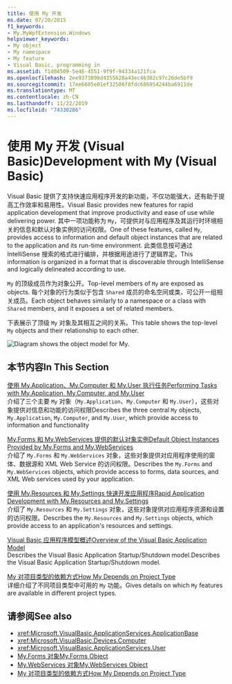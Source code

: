 ```yaml
---
title: 使用 My 开发
ms.date: 07/20/2015
f1_keywords:
- My.MyWpfExtension.Windows
helpviewer_keywords:
- My object
- My namespace
- My feature
- Visual Basic, programming in
ms.assetid: f1d04509-5e46-4551-9f9f-94334a121fca
ms.openlocfilehash: 2ee9373098d4355628a43ec46302c97c26de5bf9
ms.sourcegitcommit: 17ee6605e01ef32506f8fdc686954244ba6911de
ms.translationtype: MT
ms.contentlocale: zh-CN
ms.lasthandoff: 11/22/2019
ms.locfileid: "74330286"
---
```

# <a name="development-with-my-visual-basic"></a><span data-ttu-id="646af-102">使用 My 开发 (Visual Basic)</span><span class="sxs-lookup"><span data-stu-id="646af-102">Development with My (Visual Basic)</span></span>

<span data-ttu-id="646af-103">Visual Basic 提供了支持快速应用程序开发的新功能，不仅功能强大，还有助于提高工作效率和易用性。</span><span class="sxs-lookup"><span data-stu-id="646af-103">Visual Basic provides new features for rapid application development that improve productivity and ease of use while delivering power.</span></span> <span data-ttu-id="646af-104">其中一项功能称为 `My`，可提供对与应用程序及其运行时环境相关的信息和默认对象实例的访问权限。</span><span class="sxs-lookup"><span data-stu-id="646af-104">One of these features, called `My`, provides access to information and default object instances that are related to the application and its run-time environment.</span></span> <span data-ttu-id="646af-105">此类信息按可通过 IntelliSense 搜索的格式进行编排，并根据用途进行了逻辑界定。</span><span class="sxs-lookup"><span data-stu-id="646af-105">This information is organized in a format that is discoverable through IntelliSense and logically delineated according to use.</span></span>  
  
 <span data-ttu-id="646af-106">`My` 的顶级成员作为对象公开。</span><span class="sxs-lookup"><span data-stu-id="646af-106">Top-level members of `My` are exposed as objects.</span></span> <span data-ttu-id="646af-107">每个对象的行为类似于包含 `Shared` 成员的命名空间或类，可公开一组相关成员。</span><span class="sxs-lookup"><span data-stu-id="646af-107">Each object behaves similarly to a namespace or a class with `Shared` members, and it exposes a set of related members.</span></span>  
  
 <span data-ttu-id="646af-108">下表展示了顶级 `My` 对象及其相互之间的关系。</span><span class="sxs-lookup"><span data-stu-id="646af-108">This table shows the top-level `My` objects and their relationship to each other.</span></span>  
  
 ![Diagram shows the object model for My.](./media/index/my-object-model-relationships.gif)  
  
## <a name="in-this-section"></a><span data-ttu-id="646af-110">本节内容</span><span class="sxs-lookup"><span data-stu-id="646af-110">In This Section</span></span>  

 [<span data-ttu-id="646af-111">使用 My.Application、My.Computer 和 My.User 执行任务</span><span class="sxs-lookup"><span data-stu-id="646af-111">Performing Tasks with My.Application, My.Computer, and My.User</span></span>](../../../visual-basic/developing-apps/development-with-my/performing-tasks-with-my-application-my-computer-and-my-user.md)  
 <span data-ttu-id="646af-112">介绍了三个主要 `My` 对象（`My.Application`、`My.Computer` 和 `My.User`），这些对象提供对信息和功能的访问权限</span><span class="sxs-lookup"><span data-stu-id="646af-112">Describes the three central `My` objects, `My.Application`, `My.Computer`, and `My.User`, which provide access to information and functionality</span></span>  
  
 [<span data-ttu-id="646af-113">My.Forms 和 My.WebServices 提供的默认对象实例</span><span class="sxs-lookup"><span data-stu-id="646af-113">Default Object Instances Provided by My.Forms and My.WebServices</span></span>](../../../visual-basic/developing-apps/development-with-my/default-object-instances-provided-by-my-forms-and-my-webservices.md)  
 <span data-ttu-id="646af-114">介绍了 `My.Forms` 和 `My.WebServices` 对象，这些对象提供对应用程序使用的窗体、数据源和 XML Web Service 的访问权限。</span><span class="sxs-lookup"><span data-stu-id="646af-114">Describes the `My.Forms` and `My.WebServices` objects, which provide access to forms, data sources, and XML Web services used by your application.</span></span>  
  
 [<span data-ttu-id="646af-115">使用 My.Resources 和 My.Settings 快速开发应用程序</span><span class="sxs-lookup"><span data-stu-id="646af-115">Rapid Application Development with My.Resources and My.Settings</span></span>](../../../visual-basic/developing-apps/development-with-my/rapid-application-development-with-my-resources-and-my-settings.md)  
 <span data-ttu-id="646af-116">介绍了 `My.Resources` 和 `My.Settings` 对象，这些对象提供对应用程序资源和设置的访问权限。</span><span class="sxs-lookup"><span data-stu-id="646af-116">Describes the `My.Resources` and `My.Settings` objects, which provide access to an application's resources and settings.</span></span>  
  
 [<span data-ttu-id="646af-117">Visual Basic 应用程序模型概述</span><span class="sxs-lookup"><span data-stu-id="646af-117">Overview of the Visual Basic Application Model</span></span>](../../../visual-basic/developing-apps/development-with-my/overview-of-the-visual-basic-application-model.md)  
 <span data-ttu-id="646af-118">Describes the Visual Basic Application Startup/Shutdown model.</span><span class="sxs-lookup"><span data-stu-id="646af-118">Describes the Visual Basic Application Startup/Shutdown model.</span></span>  
  
 [<span data-ttu-id="646af-119">My 对项目类型的依赖方式</span><span class="sxs-lookup"><span data-stu-id="646af-119">How My Depends on Project Type</span></span>](../../../visual-basic/developing-apps/development-with-my/how-my-depends-on-project-type.md)  
 <span data-ttu-id="646af-120">详细介绍了不同项目类型中可用的 `My` 功能。</span><span class="sxs-lookup"><span data-stu-id="646af-120">Gives details on which `My` features are available in different project types.</span></span>  
  
## <a name="see-also"></a><span data-ttu-id="646af-121">请参阅</span><span class="sxs-lookup"><span data-stu-id="646af-121">See also</span></span>

- <xref:Microsoft.VisualBasic.ApplicationServices.ApplicationBase>
- <xref:Microsoft.VisualBasic.Devices.Computer>
- <xref:Microsoft.VisualBasic.ApplicationServices.User>
- [<span data-ttu-id="646af-122">My.Forms 对象</span><span class="sxs-lookup"><span data-stu-id="646af-122">My.Forms Object</span></span>](../../../visual-basic/language-reference/objects/my-forms-object.md)
- [<span data-ttu-id="646af-123">My.WebServices 对象</span><span class="sxs-lookup"><span data-stu-id="646af-123">My.WebServices Object</span></span>](../../../visual-basic/language-reference/objects/my-webservices-object.md)
- [<span data-ttu-id="646af-124">My 对项目类型的依赖方式</span><span class="sxs-lookup"><span data-stu-id="646af-124">How My Depends on Project Type</span></span>](../../../visual-basic/developing-apps/development-with-my/how-my-depends-on-project-type.md)
